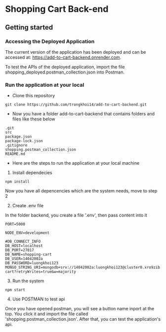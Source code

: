 # Shopping Cart Back-end



## Getting started
### Accessing the Deployed Application
The current version of the application has been deployed and can be accessed at: 
https://add-to-cart-backend.onrender.com.

To test the APIs of the deployed application, import the file shopping_deployed.postman_collection.json into Postman.

### Run the application at your local
- Clone this repository
```
git clone https://github.com/trongkhoi14/add-to-cart-backend.git
```
- Now you have a folder add-to-cart-backend that contains folders and files like these below
```
.git
src
package.json
package-lock.json
.gitignore
shopping.postman_collection.json
README.md
```
- Here are the steps to run the application at your local machine

1. Install dependecies 
```
npm install
```
Now you have all depencencies which are the system needs, move to step 2

2. Create .env file

In the folder backend, you create a file '.env', then pass content into it

```
PORT=5000

NODE_ENV=development

#DB_CONNECT_INFO
DB_HOST=localhost
DB_PORT=27017
DB_NAME=shopping-cart
DB_USER=14042002a
DB_PASSWORD=luongkhoi123
MONGO_STRING_URI=mongodb+srv://14042002a:luongkhoi123@cluster0.xro9zib.mongodb.net/shopping-cart?retryWrites=true&w=majority
```

3. Run the system
```
npm start
```

4. Use POSTMAN to test api

Once you have opened postman, you will see a button name inport at the top. You click it and import the file called 'shopping.postman_collection.json'. After that, you can test the application's api.
